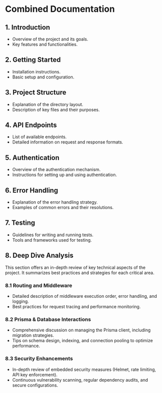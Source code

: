 # Combined Documentation

## 1. Introduction
- Overview of the project and its goals.
- Key features and functionalities.

## 2. Getting Started
- Installation instructions.
- Basic setup and configuration.

## 3. Project Structure
- Explanation of the directory layout.
- Description of key files and their purposes.

## 4. API Endpoints
- List of available endpoints.
- Detailed information on request and response formats.

## 5. Authentication
- Overview of the authentication mechanism.
- Instructions for setting up and using authentication.

## 6. Error Handling
- Explanation of the error handling strategy.
- Examples of common errors and their resolutions.

## 7. Testing
- Guidelines for writing and running tests.
- Tools and frameworks used for testing.

## 8. Deep Dive Analysis

This section offers an in-depth review of key technical aspects of the project. It summarizes best practices and strategies for each critical area.

### 8.1 Routing and Middleware
- Detailed description of middleware execution order, error handling, and logging.
- Best practices for request tracing and performance monitoring.

### 8.2 Prisma & Database Interactions
- Comprehensive discussion on managing the Prisma client, including migration strategies.
- Tips on schema design, indexing, and connection pooling to optimize performance.

### 8.3 Security Enhancements
- In-depth review of embedded security measures (Helmet, rate limiting, API key enforcement).
- Continuous vulnerability scanning, regular dependency audits, and secure configurations.
